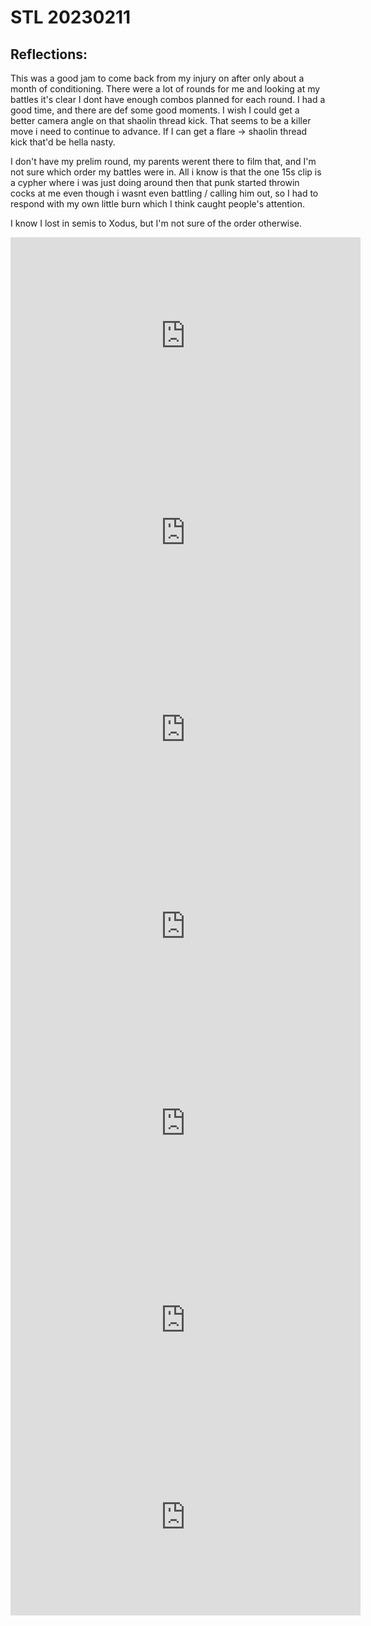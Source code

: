 # STL 20230211

## Reflections:
This was a good jam to come back from my injury on after only about a month of conditioning. There were a lot of rounds for me and looking at my battles it's clear I dont have enough combos planned for each round. I had a good time, and there are def some good moments. I wish I could get a better camera angle on that shaolin thread kick. That seems to be a killer move i need to continue to advance. If I can get a flare -> shaolin thread kick that'd be hella nasty.

I don't have my prelim round, my parents werent there to film that, and I'm not sure which order my battles were in. All i know is that the one 15s clip is a cypher where i was just doing around then that punk started throwin cocks at me even though i wasnt even battling / calling him out, so I had to respond with my own little burn which I think caught people's attention.

I know I lost in semis to Xodus, but I'm not sure of the order otherwise.

<iframe width="560" height="315" src="https://www.youtube.com/embed/BbtDONha5Og" title="YouTube video player" frameborder="0" allow="accelerometer; autoplay; clipboard-write; encrypted-media; gyroscope; picture-in-picture; web-share" allowfullscreen></iframe>

<iframe width="560" height="315" src="https://www.youtube.com/embed/OVTbxAcu0rY" title="YouTube video player" frameborder="0" allow="accelerometer; autoplay; clipboard-write; encrypted-media; gyroscope; picture-in-picture; web-share" allowfullscreen></iframe>

<iframe width="560" height="315" src="https://www.youtube.com/embed/t8nqqbgf1j4" title="YouTube video player" frameborder="0" allow="accelerometer; autoplay; clipboard-write; encrypted-media; gyroscope; picture-in-picture; web-share" allowfullscreen></iframe>

<iframe width="560" height="315" src="https://www.youtube.com/embed/GTWARbZywSQ" title="YouTube video player" frameborder="0" allow="accelerometer; autoplay; clipboard-write; encrypted-media; gyroscope; picture-in-picture; web-share" allowfullscreen></iframe>

<iframe width="560" height="315" src="https://www.youtube.com/embed/5e9l-h2-avY" title="YouTube video player" frameborder="0" allow="accelerometer; autoplay; clipboard-write; encrypted-media; gyroscope; picture-in-picture; web-share" allowfullscreen></iframe>

<iframe width="560" height="315" src="https://www.youtube.com/embed/GdWl1mdOyAs" title="YouTube video player" frameborder="0" allow="accelerometer; autoplay; clipboard-write; encrypted-media; gyroscope; picture-in-picture; web-share" allowfullscreen></iframe>

<iframe width="560" height="315" src="https://www.youtube.com/embed/VBm6aKoDZlo" title="YouTube video player" frameborder="0" allow="accelerometer; autoplay; clipboard-write; encrypted-media; gyroscope; picture-in-picture; web-share" allowfullscreen></iframe>
